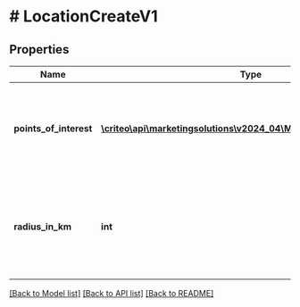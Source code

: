 # # LocationCreateV1

## Properties

Name | Type | Description | Notes
------------ | ------------- | ------------- | -------------
**points_of_interest** | [**\criteo\api\marketingsolutions\v2024_04\Model\PointOfInterestV1[]**](PointOfInterestV1.md) | Reach users which have been historically located in the given coordinates |
**radius_in_km** | **int** | The expected maximum distance in kilometers between a user and a point of interest |

[[Back to Model list]](../../README.md#models) [[Back to API list]](../../README.md#endpoints) [[Back to README]](../../README.md)
